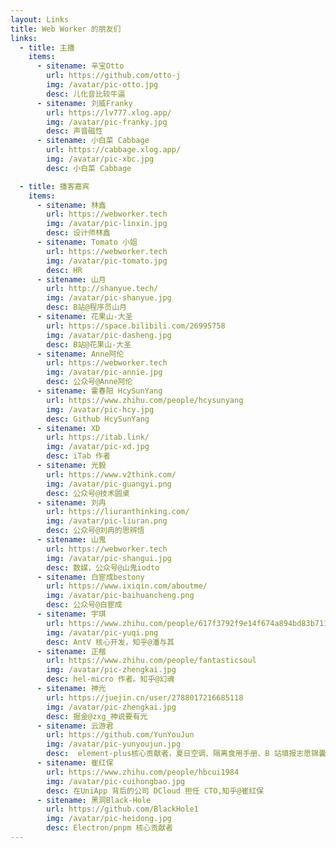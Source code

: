 ```yaml
---
layout: Links
title: Web Worker 的朋友们
links:
  - title: 主播
    items:
      - sitename: 辛宝Otto
        url: https://github.com/otto-j
        img: /avatar/pic-otto.jpg
        desc: 儿化音比较牛逼
      - sitename: 刘威Franky
        url: https://lv777.xlog.app/
        img: /avatar/pic-franky.jpg
        desc: 声音磁性
      - sitename: 小白菜 Cabbage
        url: https://cabbage.xlog.app/
        img: /avatar/pic-xbc.jpg
        desc: 小白菜 Cabbage

  - title: 播客嘉宾
    items:
      - sitename: 林鑫
        url: https://webworker.tech
        img: /avatar/pic-linxin.jpg
        desc: 设计师林鑫
      - sitename: Tomato 小姐
        url: https://webworker.tech
        img: /avatar/pic-tomato.jpg
        desc: HR
      - sitename: 山月
        url: http://shanyue.tech/
        img: /avatar/pic-shanyue.jpg
        desc: B站@程序员山月
      - sitename: 花果山-大圣
        url: https://space.bilibili.com/26995758
        img: /avatar/pic-dasheng.jpg
        desc: B站@花果山-大圣
      - sitename: Anne阿伦
        url: https://webworker.tech
        img: /avatar/pic-annie.jpg
        desc: 公众号@Anne阿伦
      - sitename: 霍春阳 HcySunYang
        url: https://www.zhihu.com/people/hcysunyang
        img: /avatar/pic-hcy.jpg
        desc: Github HcySunYang
      - sitename: XD
        url: https://itab.link/
        img: /avatar/pic-xd.jpg
        desc: iTab 作者
      - sitename: 光毅
        url: https://www.v2think.com/
        img: /avatar/pic-guangyi.png
        desc: 公众号@技术圆桌
      - sitename: 刘冉
        url: https://liuranthinking.com/
        img: /avatar/pic-liuran.png
        desc: 公众号@刘冉的思辨悟
      - sitename: 山鬼
        url: https://webworker.tech
        img: /avatar/pic-shangui.jpg
        desc: 数媒，公众号@山鬼iodto
      - sitename: 白宦成bestony
        url: https://www.ixiqin.com/aboutme/
        img: /avatar/pic-baihuancheng.png
        desc: 公众号@白宦成
      - sitename: 宇琪
        url: https://www.zhihu.com/people/617f3792f9e14f674a894bd83b7112e1
        img: /avatar/pic-yuqi.png
        desc: AntV 核心开发，知乎@潘与其
      - sitename: 正楷
        url: https://www.zhihu.com/people/fantasticsoul
        img: /avatar/pic-zhengkai.jpg
        desc: hel-micro 作者。知乎@幻魂
      - sitename: 神光
        url: https://juejin.cn/user/2788017216685118
        img: /avatar/pic-zhengkai.jpg
        desc: 掘金@zxg_神说要有光
      - sitename: 云游君
        url: https://github.com/YunYouJun
        img: /avatar/pic-yunyoujun.jpg
        desc:  element-plus核心贡献者，夏日空调、隔离食用手册、B 站填报志愿锦囊等开源项目作者。github@YunYouJun
      - sitename: 崔红保
        url: https://www.zhihu.com/people/hbcui1984
        img: /avatar/pic-cuihongbao.jpg
        desc: 在UniApp 背后的公司 DCloud 担任 CTO,知乎@崔红保
      - sitename: 黑洞Black-Hole️
        url: https://github.com/BlackHole1
        img: /avatar/pic-heidong.jpg
        desc: Electron/pnpm 核心贡献者
---
```

